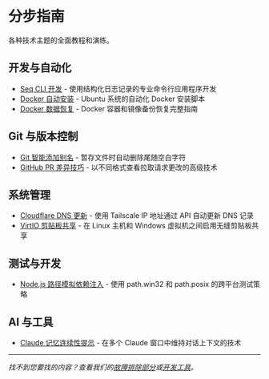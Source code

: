 # 分步指南

各种技术主题的全面教程和演练。

## 开发与自动化
- [Seq CLI 开发](./cli-development-with-seq) - 使用结构化日志记录的专业命令行应用程序开发
- [Docker 自动安装](./docker-auto-install) - Ubuntu 系统的自动化 Docker 安装脚本
- [Docker 数据恢复](./docker-data-restore) - Docker 容器和镜像备份恢复完整指南

## Git 与版本控制
- [Git 智能添加别名](./git-smartadd-alias) - 暂存文件时自动删除尾随空白字符
- [GitHub PR 差异技巧](./github-pr-diff-trick) - 以不同格式查看拉取请求更改的高级技术

## 系统管理
- [Cloudflare DNS 更新](./cloudflare-dns-update) - 使用 Tailscale IP 地址通过 API 自动更新 DNS 记录
- [VirtIO 剪贴板共享](./virt-manager-clipboard-sharing) - 在 Linux 主机和 Windows 虚拟机之间启用无缝剪贴板共享

## 测试与开发
- [Node.js 路径模拟依赖注入](./nodejs-path-mocking-dependency-injection) - 使用 path.win32 和 path.posix 的跨平台测试策略

## AI 与工具
- [Claude 记忆连续性提示](./claude-memory-continuity-prompts) - 在多个 Claude 窗口中维持对话上下文的技术

---

*找不到您要找的内容？查看我们的[故障排除部分](/zh/troubleshooting/)或[开发工具](/zh/development/)。*